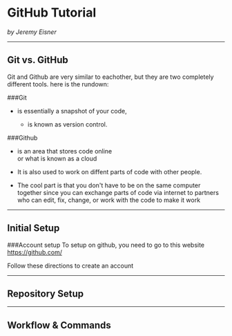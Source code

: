 # GitHub Tutorial

_by Jeremy Eisner_

---
## Git vs. GitHub

Git and Github are very similar to eachother, but they are two completely different tools.
here is the rundown:

###Git 

* is essentially a snapshot of your code,  

  * is known as version control.




 
###Github

* is an area that stores code online   
or what is known as a cloud 
* It is also used to work on diffent parts of code  with other people.
  
 * The cool part is that you don't have to be on the same computer together  since you can exchange parts of code via internet to partners who can edit, fix, change, or work with the code to make it work





---
## Initial Setup  


###Account setup
To setup on github, you need to go to this website  
https://github.com/

Follow these directions to create an account

---
## Repository Setup



---
## Workflow & Commands